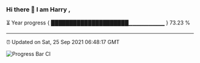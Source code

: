 ### Hi there 👋 I am Harry , 

⏳ Year progress { █████████████████████▁▁▁▁▁▁▁▁▁ } 73.23 %

---

⏰ Updated on Sat, 25 Sep 2021 06:48:17 GMT

![Progress Bar CI](https://github.com/duykhang68/duykhang68/workflows/Progress%20Bar%20CI/badge.svg)
